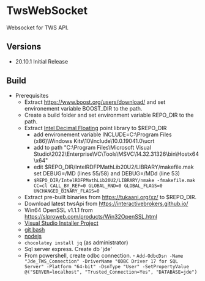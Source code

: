 # TwsWebSocket
Websocket for TWS API.

## Versions
* 20.10.1 Initial Release
## Build
* Prerequisites
    * Extract https://www.boost.org/users/download/ and set environement variable BOOST_DIR to the path.
    * Create a build folder  and set environment variable REPO_DIR to the path.
    * Extract [Intel Decimal Floating](https://www.intel.com/content/www/us/en/developer/articles/tool/intel-decimal-floating-point-math-library.html) point library to $REPO_DIR
        *  add environement variable INCLUDE=C:\Program Files (x86)\Windows Kits\10\Include\10.0.19041.0\ucrt
        *  add to path "C:\Program Files\Microsoft Visual Studio\2022\Enterprise\VC\Tools\MSVC\14.32.31326\bin\Hostx64\x64\"
        *  edit $REPO_DIR/IntelRDFPMathLib20U2/LIBRARY/makefile.mak set DEBUG=/MD (lines 55/58) and DEBUG=/MDd (line 53)
        * `$REPO_DIR/IntelRDFPMathLib20U2/LIBRARY/nmake -fmakefile.mak CC=cl CALL_BY_REF=0 GLOBAL_RND=0 GLOBAL_FLAGS=0 UNCHANGED_BINARY_FLAGS=0`
    * Extract pre-built binaries from https://tukaani.org/xz/ to $REPO_DIR.
    * Download latest twsApi from https://interactivebrokers.github.io/
    * Win64 OpenSSL v1.1.1 from https://slproweb.com/products/Win32OpenSSL.html
    * [Visual Studio Installer Project](https://marketplace.visualstudio.com/items?itemName=VisualStudioClient.MicrosoftVisualStudio2022InstallerProjects)
    * [git bash](https://git-scm.com/download/win)
    * [nodejs](https://nodejs.org)
    * `chocolatey install jq`  (as administrator)
    * Sql server express. Create db 'jde'
    * From powershell, create odbc connection. - `Add-OdbcDsn -Name "Jde_TWS_Connection" -DriverName "ODBC Driver 17 for SQL Server" -Platform "64-bit" -DsnType "User" -SetPropertyValue @("SERVER=localhost", "Trusted_Connection=Yes", "DATABASE=jde")`

